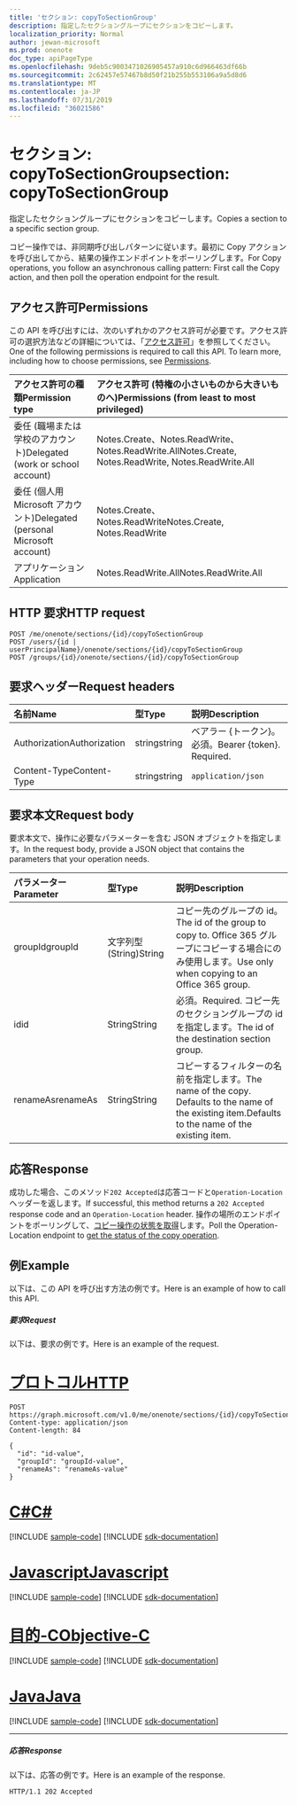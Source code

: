 ```yaml
---
title: 'セクション: copyToSectionGroup'
description: 指定したセクショングループにセクションをコピーします。
localization_priority: Normal
author: jewan-microsoft
ms.prod: onenote
doc_type: apiPageType
ms.openlocfilehash: 9deb5c9003471026905457a910c6d966463df66b
ms.sourcegitcommit: 2c62457e57467b8d50f21b255b553106a9a5d8d6
ms.translationtype: MT
ms.contentlocale: ja-JP
ms.lasthandoff: 07/31/2019
ms.locfileid: "36021586"
---
```

# <a name="section-copytosectiongroup"></a><span data-ttu-id="0b796-103">セクション: copyToSectionGroup</span><span class="sxs-lookup"><span data-stu-id="0b796-103">section: copyToSectionGroup</span></span>
<span data-ttu-id="0b796-104">指定したセクショングループにセクションをコピーします。</span><span class="sxs-lookup"><span data-stu-id="0b796-104">Copies a section to a specific section group.</span></span>

<span data-ttu-id="0b796-105">コピー操作では、非同期呼び出しパターンに従います。最初に Copy アクションを呼び出してから、結果の操作エンドポイントをポーリングします。</span><span class="sxs-lookup"><span data-stu-id="0b796-105">For Copy operations, you follow an asynchronous calling pattern:  First call the Copy action, and then poll the operation endpoint for the result.</span></span>

## <a name="permissions"></a><span data-ttu-id="0b796-106">アクセス許可</span><span class="sxs-lookup"><span data-stu-id="0b796-106">Permissions</span></span>
<span data-ttu-id="0b796-p101">この API を呼び出すには、次のいずれかのアクセス許可が必要です。アクセス許可の選択方法などの詳細については、「[アクセス許可](/graph/permissions-reference)」を参照してください。</span><span class="sxs-lookup"><span data-stu-id="0b796-p101">One of the following permissions is required to call this API. To learn more, including how to choose permissions, see [Permissions](/graph/permissions-reference).</span></span>

|<span data-ttu-id="0b796-109">アクセス許可の種類</span><span class="sxs-lookup"><span data-stu-id="0b796-109">Permission type</span></span>      | <span data-ttu-id="0b796-110">アクセス許可 (特権の小さいものから大きいものへ)</span><span class="sxs-lookup"><span data-stu-id="0b796-110">Permissions (from least to most privileged)</span></span>              |
|:--------------------|:---------------------------------------------------------|
|<span data-ttu-id="0b796-111">委任 (職場または学校のアカウント)</span><span class="sxs-lookup"><span data-stu-id="0b796-111">Delegated (work or school account)</span></span> | <span data-ttu-id="0b796-112">Notes.Create、Notes.ReadWrite、Notes.ReadWrite.All</span><span class="sxs-lookup"><span data-stu-id="0b796-112">Notes.Create, Notes.ReadWrite, Notes.ReadWrite.All</span></span>    |
|<span data-ttu-id="0b796-113">委任 (個人用 Microsoft アカウント)</span><span class="sxs-lookup"><span data-stu-id="0b796-113">Delegated (personal Microsoft account)</span></span> | <span data-ttu-id="0b796-114">Notes.Create、Notes.ReadWrite</span><span class="sxs-lookup"><span data-stu-id="0b796-114">Notes.Create, Notes.ReadWrite</span></span>    |
|<span data-ttu-id="0b796-115">アプリケーション</span><span class="sxs-lookup"><span data-stu-id="0b796-115">Application</span></span> | <span data-ttu-id="0b796-116">Notes.ReadWrite.All</span><span class="sxs-lookup"><span data-stu-id="0b796-116">Notes.ReadWrite.All</span></span> |

## <a name="http-request"></a><span data-ttu-id="0b796-117">HTTP 要求</span><span class="sxs-lookup"><span data-stu-id="0b796-117">HTTP request</span></span>
<!-- { "blockType": "ignored" } -->
```http
POST /me/onenote/sections/{id}/copyToSectionGroup
POST /users/{id | userPrincipalName}/onenote/sections/{id}/copyToSectionGroup
POST /groups/{id}/onenote/sections/{id}/copyToSectionGroup
```
## <a name="request-headers"></a><span data-ttu-id="0b796-118">要求ヘッダー</span><span class="sxs-lookup"><span data-stu-id="0b796-118">Request headers</span></span>
| <span data-ttu-id="0b796-119">名前</span><span class="sxs-lookup"><span data-stu-id="0b796-119">Name</span></span>       | <span data-ttu-id="0b796-120">型</span><span class="sxs-lookup"><span data-stu-id="0b796-120">Type</span></span> | <span data-ttu-id="0b796-121">説明</span><span class="sxs-lookup"><span data-stu-id="0b796-121">Description</span></span>|
|:---------------|:--------|:----------|
| <span data-ttu-id="0b796-122">Authorization</span><span class="sxs-lookup"><span data-stu-id="0b796-122">Authorization</span></span>  | <span data-ttu-id="0b796-123">string</span><span class="sxs-lookup"><span data-stu-id="0b796-123">string</span></span>  | <span data-ttu-id="0b796-p102">ベアラー {トークン}。必須。</span><span class="sxs-lookup"><span data-stu-id="0b796-p102">Bearer {token}. Required.</span></span> |
| <span data-ttu-id="0b796-126">Content-Type</span><span class="sxs-lookup"><span data-stu-id="0b796-126">Content-Type</span></span> | <span data-ttu-id="0b796-127">string</span><span class="sxs-lookup"><span data-stu-id="0b796-127">string</span></span> | `application/json` |

## <a name="request-body"></a><span data-ttu-id="0b796-128">要求本文</span><span class="sxs-lookup"><span data-stu-id="0b796-128">Request body</span></span>
<span data-ttu-id="0b796-129">要求本文で、操作に必要なパラメーターを含む JSON オブジェクトを指定します。</span><span class="sxs-lookup"><span data-stu-id="0b796-129">In the request body, provide a JSON object that contains the parameters that your operation needs.</span></span>

| <span data-ttu-id="0b796-130">パラメーター</span><span class="sxs-lookup"><span data-stu-id="0b796-130">Parameter</span></span>    | <span data-ttu-id="0b796-131">型</span><span class="sxs-lookup"><span data-stu-id="0b796-131">Type</span></span>   |<span data-ttu-id="0b796-132">説明</span><span class="sxs-lookup"><span data-stu-id="0b796-132">Description</span></span>|
|:---------------|:--------|:----------|
|<span data-ttu-id="0b796-133">groupId</span><span class="sxs-lookup"><span data-stu-id="0b796-133">groupId</span></span>|<span data-ttu-id="0b796-134">文字列型 (String)</span><span class="sxs-lookup"><span data-stu-id="0b796-134">String</span></span>|<span data-ttu-id="0b796-135">コピー先のグループの id。</span><span class="sxs-lookup"><span data-stu-id="0b796-135">The id of the group to copy to.</span></span> <span data-ttu-id="0b796-136">Office 365 グループにコピーする場合にのみ使用します。</span><span class="sxs-lookup"><span data-stu-id="0b796-136">Use only when copying to an Office 365 group.</span></span>|
|<span data-ttu-id="0b796-137">id</span><span class="sxs-lookup"><span data-stu-id="0b796-137">id</span></span>|<span data-ttu-id="0b796-138">String</span><span class="sxs-lookup"><span data-stu-id="0b796-138">String</span></span>|<span data-ttu-id="0b796-139">必須。</span><span class="sxs-lookup"><span data-stu-id="0b796-139">Required.</span></span> <span data-ttu-id="0b796-140">コピー先のセクショングループの id を指定します。</span><span class="sxs-lookup"><span data-stu-id="0b796-140">The id of the destination section group.</span></span> |
|<span data-ttu-id="0b796-141">renameAs</span><span class="sxs-lookup"><span data-stu-id="0b796-141">renameAs</span></span>|<span data-ttu-id="0b796-142">String</span><span class="sxs-lookup"><span data-stu-id="0b796-142">String</span></span>|<span data-ttu-id="0b796-143">コピーするフィルターの名前を指定します。</span><span class="sxs-lookup"><span data-stu-id="0b796-143">The name of the copy.</span></span> <span data-ttu-id="0b796-144">Defaults to the name of the existing item.</span><span class="sxs-lookup"><span data-stu-id="0b796-144">Defaults to the name of the existing item.</span></span> |

<!--groupId missing-->
<!--|siteCollectionId|String||
|siteId|String||-->

## <a name="response"></a><span data-ttu-id="0b796-145">応答</span><span class="sxs-lookup"><span data-stu-id="0b796-145">Response</span></span>

<span data-ttu-id="0b796-146">成功した場合、このメソッド`202 Accepted`は応答コードと`Operation-Location`ヘッダーを返します。</span><span class="sxs-lookup"><span data-stu-id="0b796-146">If successful, this method returns a `202 Accepted` response code and an `Operation-Location` header.</span></span> <span data-ttu-id="0b796-147">操作の場所のエンドポイントをポーリングして、[コピー操作の状態を取得](onenoteoperation-get.md)します。</span><span class="sxs-lookup"><span data-stu-id="0b796-147">Poll the Operation-Location endpoint to [get the status of the copy operation](onenoteoperation-get.md).</span></span>

## <a name="example"></a><span data-ttu-id="0b796-148">例</span><span class="sxs-lookup"><span data-stu-id="0b796-148">Example</span></span>
<span data-ttu-id="0b796-149">以下は、この API を呼び出す方法の例です。</span><span class="sxs-lookup"><span data-stu-id="0b796-149">Here is an example of how to call this API.</span></span>
##### <a name="request"></a><span data-ttu-id="0b796-150">要求</span><span class="sxs-lookup"><span data-stu-id="0b796-150">Request</span></span>
<span data-ttu-id="0b796-151">以下は、要求の例です。</span><span class="sxs-lookup"><span data-stu-id="0b796-151">Here is an example of the request.</span></span>

# <a name="httptabhttp"></a>[<span data-ttu-id="0b796-152">プロトコル</span><span class="sxs-lookup"><span data-stu-id="0b796-152">HTTP</span></span>](#tab/http)
<!-- {
  "blockType": "request",
  "name": "section_copytosectiongroup"
}-->
```http
POST https://graph.microsoft.com/v1.0/me/onenote/sections/{id}/copyToSectionGroup
Content-type: application/json
Content-length: 84

{
  "id": "id-value",
  "groupId": "groupId-value",
  "renameAs": "renameAs-value"
}
```
# <a name="ctabcsharp"></a>[<span data-ttu-id="0b796-153">C#</span><span class="sxs-lookup"><span data-stu-id="0b796-153">C#</span></span>](#tab/csharp)
[!INCLUDE [sample-code](../includes/snippets/csharp/section-copytosectiongroup-csharp-snippets.md)]
[!INCLUDE [sdk-documentation](../includes/snippets/snippets-sdk-documentation-link.md)]

# <a name="javascripttabjavascript"></a>[<span data-ttu-id="0b796-154">Javascript</span><span class="sxs-lookup"><span data-stu-id="0b796-154">Javascript</span></span>](#tab/javascript)
[!INCLUDE [sample-code](../includes/snippets/javascript/section-copytosectiongroup-javascript-snippets.md)]
[!INCLUDE [sdk-documentation](../includes/snippets/snippets-sdk-documentation-link.md)]

# <a name="objective-ctabobjc"></a>[<span data-ttu-id="0b796-155">目的-C</span><span class="sxs-lookup"><span data-stu-id="0b796-155">Objective-C</span></span>](#tab/objc)
[!INCLUDE [sample-code](../includes/snippets/objc/section-copytosectiongroup-objc-snippets.md)]
[!INCLUDE [sdk-documentation](../includes/snippets/snippets-sdk-documentation-link.md)]

# <a name="javatabjava"></a>[<span data-ttu-id="0b796-156">Java</span><span class="sxs-lookup"><span data-stu-id="0b796-156">Java</span></span>](#tab/java)
[!INCLUDE [sample-code](../includes/snippets/java/section-copytosectiongroup-java-snippets.md)]
[!INCLUDE [sdk-documentation](../includes/snippets/snippets-sdk-documentation-link.md)]

---


##### <a name="response"></a><span data-ttu-id="0b796-157">応答</span><span class="sxs-lookup"><span data-stu-id="0b796-157">Response</span></span>
<span data-ttu-id="0b796-158">以下は、応答の例です。</span><span class="sxs-lookup"><span data-stu-id="0b796-158">Here is an example of the response.</span></span>
<!-- {
  "blockType": "response",
  "truncated": true,
  "@odata.type": "microsoft.graph.onenoteOperation"
} -->
```http
HTTP/1.1 202 Accepted
```

<!-- uuid: 8fcb5dbc-d5aa-4681-8e31-b001d5168d79
2015-10-25 14:57:30 UTC -->
<!-- {
  "type": "#page.annotation",
  "description": "section: copyToSectionGroup",
  "keywords": "",
  "section": "documentation",
  "tocPath": "",
  "suppressions": [
  ]
}-->
